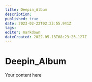 ```yaml
---
title: Deepin_Album
description: 
published: true
date: 2023-02-22T02:23:55.941Z
tags: 
editor: markdown
dateCreated: 2022-05-13T08:23:23.127Z
---
```


# Deepin_Album
Your content here